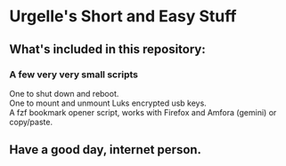 # Urgelle's Short and Easy Stuff

## What's included in this repository:


### A few very very small scripts
One to shut down and reboot.  
One to mount and unmount Luks encrypted usb keys.  
A fzf bookmark opener script, works with Firefox and Amfora (gemini) or copy/paste.  

## Have a good day, internet person.
